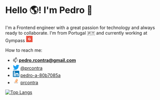 # Hello 🌎! I'm Pedro 👋

I'm a Frontend engineer with a great passion for technology and always ready to collaborate. I'm from Portugal 🇵🇹 and currently working 
at Gympass [<img src="https://raw.githubusercontent.com/pr-contra/pr-contra/main/assets/gp.png" width="20px"/>](https://site.gympass.com/)

How to reach me:
- 📫 **pedro.rcontra@gmail.com**
- <img src="https://raw.githubusercontent.com/pr-contra/pr-contra/main/assets/twitter-logo-2-1.png" width="20px"/> [@prcontra](https://twitter.com/prcontra)
- <img src="https://raw.githubusercontent.com/pr-contra/pr-contra/main/assets/linkedin-logo.png" width="20px"/> [pedro-a-80b7085a](https://www.linkedin.com/in/pedro-a-80b7085a/)
- <img src="https://raw.githubusercontent.com/pr-contra/pr-contra/main/assets/stackoverflow.png" width="20px"/> [prcontra](https://stackoverflow.com/users/3965116/prcontra)


<!--<p><img align="left" src="https://github-readme-stats.vercel.app/api?username=pr-contra&hide=stars&show_icons=true&theme=dark" alt="pr-contra" /></p>-->
<!--<p><img align="center" src="https://github-readme-streak-stats.herokuapp.com/?user=pr-contra&theme=dark" alt="pr-contra" /></p>-->

[![Top Langs](https://github-readme-stats.vercel.app/api/top-langs/?username=pr-contra&theme=vue-dark&layout=compact&langs_count=10&custom_title=Top%20Languages)](https://github-readme-stats.vercel.app/api/top-langs/?username=pr-contra&theme=vue-dark&layout=compact&langs_count=10&custom_title=Top%20Languages)

<!--
**pr-contra/pr-contra** is a ✨ _special_ ✨ repository because its `README.md` (this file) appears on your GitHub profile.

Here are some ideas to get you started:

- 🔭 I’m currently working on ...
- 🌱 I’m currently learning ...
- 👯 I’m looking to collaborate on ...
- 🤔 I’m looking for help with ...
- 💬 Ask me about ...
- 📫 How to reach me: ...
- 😄 Pronouns: ...
- ⚡ Fun fact: ...
-->
